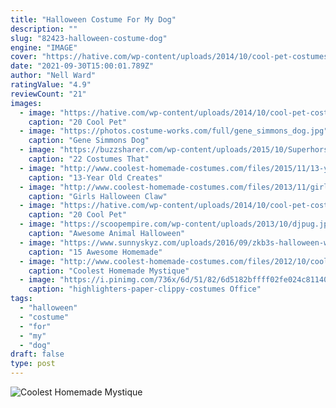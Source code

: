 ```yaml
---
title: "Halloween Costume For My Dog"
description: ""
slug: "82423-halloween-costume-dog"
engine: "IMAGE"
cover: "https://hative.com/wp-content/uploads/2014/10/cool-pet-costumes/20-cool-pet-costumes.jpg"
date: "2021-09-30T15:00:01.789Z"
author: "Nell Ward"
ratingValue: "4.9"
reviewCount: "21"
images:
  - image: "https://hative.com/wp-content/uploads/2014/10/cool-pet-costumes/20-cool-pet-costumes.jpg"
    caption: "20 Cool Pet"
  - image: "https://photos.costume-works.com/full/gene_simmons_dog.jpg"
    caption: "Gene Simmons Dog"
  - image: "https://buzzsharer.com/wp-content/uploads/2015/10/Superhorse.jpg"
    caption: "22 Costumes That"
  - image: "http://www.coolest-homemade-costumes.com/files/2015/11/13-year-old-creates-bonnie-costume-on-her-own-149060.jpg"
    caption: "13-Year Old Creates"
  - image: "http://www.coolest-homemade-costumes.com/files/2013/11/girls-halloween-claw-machine-costume-91301.JPG"
    caption: "Girls Halloween Claw"
  - image: "https://hative.com/wp-content/uploads/2014/10/cool-pet-costumes/16-cool-pet-costumes.jpg"
    caption: "20 Cool Pet"
  - image: "https://scoopempire.com/wp-content/uploads/2013/10/djpug.jpg"
    caption: "Awesome Animal Halloween"
  - image: "https://www.sunnyskyz.com/uploads/2016/09/zkb3s-halloween-wreath-1.jpg"
    caption: "15 Awesome Homemade"
  - image: "http://www.coolest-homemade-costumes.com/files/2012/10/coolest-homemade-mystique-halloween-costume-17276.jpg"
    caption: "Coolest Homemade Mystique"
  - image: "https://i.pinimg.com/736x/6d/51/82/6d5182bffff02fe024c81140169e12ef--group-halloween-costumes-group-costumes.jpg"
    caption: "highlighters-paper-clippy-costumes Office"
tags:
  - "halloween"
  - "costume"
  - "for"
  - "my"
  - "dog"
draft: false
type: post
---
```



![Coolest Homemade Mystique](http://www.coolest-homemade-costumes.com/files/2012/10/coolest-homemade-mystique-halloween-costume-17276.jpg "Coolest Homemade Mystique")


<!--inArticleAds-->

<!--galleryOne-->


<!--inArticleAds-->

<!--galleryTwo-->


<!--galleryThree-->

